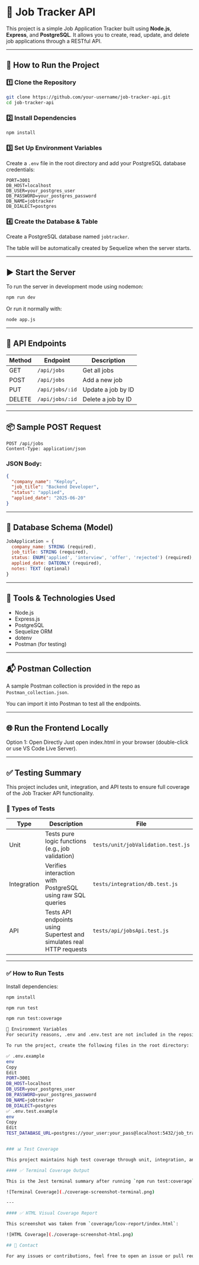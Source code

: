 # 🧠 Job Tracker API

This project is a simple Job Application Tracker built using **Node.js**, **Express**, and **PostgreSQL**. It allows you to create, read, update, and delete job applications through a RESTful API.

---

## 🚀 How to Run the Project

### 1️⃣ Clone the Repository

```bash
git clone https://github.com/your-username/job-tracker-api.git
cd job-tracker-api
````

### 2️⃣ Install Dependencies

```bash
npm install
```

### 3️⃣ Set Up Environment Variables

Create a `.env` file in the root directory and add your PostgreSQL database credentials:

```env
PORT=3001
DB_HOST=localhost
DB_USER=your_postgres_user
DB_PASSWORD=your_postgres_password
DB_NAME=jobtracker
DB_DIALECT=postgres
```

### 4️⃣ Create the Database & Table

Create a PostgreSQL database named `jobtracker`.

The table will be automatically created by Sequelize when the server starts.

---

## ▶️ Start the Server

To run the server in development mode using nodemon:

```bash
npm run dev
```

Or run it normally with:

```bash
node app.js
```

---

## 🔌 API Endpoints

| Method | Endpoint        | Description        |
| ------ | --------------- | ------------------ |
| GET    | `/api/jobs`     | Get all jobs       |
| POST   | `/api/jobs`     | Add a new job      |
| PUT    | `/api/jobs/:id` | Update a job by ID |
| DELETE | `/api/jobs/:id` | Delete a job by ID |

---

## 📦 Sample POST Request

```http
POST /api/jobs
Content-Type: application/json
```

### JSON Body:

```json
{
  "company_name": "Keploy",
  "job_title": "Backend Developer",
  "status": "applied",
  "applied_date": "2025-06-20"
}
```

---

## 🧪 Database Schema (Model)

```js
JobApplication = {
  company_name: STRING (required),
  job_title: STRING (required),
  status: ENUM('applied', 'interview', 'offer', 'rejected') (required),
  applied_date: DATEONLY (required),
  notes: TEXT (optional)
}
```

---

## 🧰 Tools & Technologies Used

* Node.js
* Express.js
* PostgreSQL
* Sequelize ORM
* dotenv
* Postman (for testing)

---

## 📬 Postman Collection

A sample Postman collection is provided in the repo as `Postman_collection.json`.

You can import it into Postman to test all the endpoints.

---

## 🌐 Run the Frontend Locally
Option 1: Open Directly
Just open index.html in your browser (double-click or use VS Code Live Server).

---

## ✅ Testing Summary

This project includes unit, integration, and API tests to ensure full coverage of the Job Tracker API functionality.

### 🧪 Types of Tests

| Type        | Description                                                          | File                               |
| ----------- | -------------------------------------------------------------------- | ---------------------------------- |
| Unit        | Tests pure logic functions (e.g., job validation)                    | `tests/unit/jobValidation.test.js` |
| Integration | Verifies interaction with PostgreSQL using raw SQL queries           | `tests/integration/db.test.js`     |
| API         | Tests API endpoints using Supertest and simulates real HTTP requests | `tests/api/jobsApi.test.js`        |

---

### ✅ How to Run Tests

Install dependencies:

```bash
npm install

npm run test

npm run test:coverage

📁 Environment Variables
For security reasons, .env and .env.test are not included in the repository.

To run the project, create the following files in the root directory:

✅ .env.example
env
Copy
Edit
PORT=3001
DB_HOST=localhost
DB_USER=your_postgres_user
DB_PASSWORD=your_postgres_password
DB_NAME=jobtracker
DB_DIALECT=postgres
✅ .env.test.example
env
Copy
Edit
TEST_DATABASE_URL=postgres://your_user:your_pass@localhost:5432/job_tracker_test


### 📊 Test Coverage

This project maintains high test coverage through unit, integration, and API tests.

#### ✅ Terminal Coverage Output

This is the Jest terminal summary after running `npm run test:coverage`:

![Terminal Coverage](./coverage-screenshot-terminal.png)

---

#### ✅ HTML Visual Coverage Report

This screenshot was taken from `coverage/lcov-report/index.html`:

![HTML Coverage](./coverage-screenshot-html.png)

## 📣 Contact

For any issues or contributions, feel free to open an issue or pull request on the repository.


